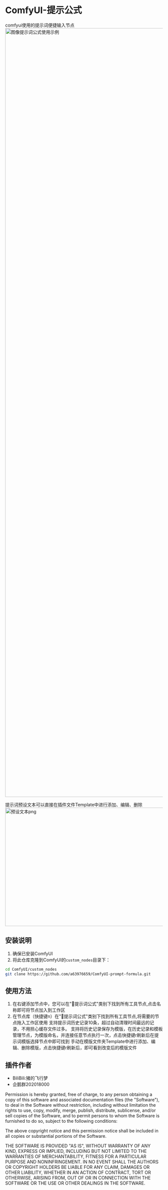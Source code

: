 # ComfyUI-提示公式
comfyui使用的提示词便捷输入节点
<img width="4958" height="2452" alt="图像提示词公式使用示例" src="https://github.com/user-attachments/assets/5883d566-10c8-40a9-b628-f72c08bae277" />

提示词预设文本可以直接在插件文件Template中进行添加、编辑、删除
<img width="1110" height="378" alt="预设文本png" src="https://github.com/user-attachments/assets/4261ffe3-eb60-4135-8377-321de0e0c815" />
## 安装说明
1. 确保已安装ComfyUI
2. 将此仓库克隆到ComfyUI的`custom_nodes`目录下：
```bash
cd ComfyUI/custom_nodes
git clone https://github.com/a63976659/ComfyUI-prompt-formula.git
```
## 使用方法
1. 在右键添加节点中，您可以在"📃提示词公式"类别下找到所有工具节点,点击名称即可将节点加入到工作区
2. 在节点库（快捷键n）在"📃提示词公式"类别下找到所有工具节点,将需要的节点拖入工作区使用
支持提示词历史记录10条，超过自动清理时间最远的记录，不用担心缓存文件过多。
支持将历史记录保存为模版，在历史记录和模板管理节点，为模版命名，并连接任意节点执行一次，点击快捷键r刷新后在提示词模版选择节点中即可找到
手动在模版文件夹Template中进行添加、编辑、删除模版，点击快捷键r刷新后，即可看到改变后的模版文件

## 插件作者
- BiliBili:猪的飞行梦
- 企鹅群202018000


Permission is hereby granted, free of charge, to any person obtaining
a copy of this software and associated documentation files (the
"Software"), to deal in the Software without restriction, including
without limitation the rights to use, copy, modify, merge, publish,
distribute, sublicense, and/or sell copies of the Software, and to
permit persons to whom the Software is furnished to do so, subject to
the following conditions:

The above copyright notice and this permission notice shall be
included in all copies or substantial portions of the Software.

THE SOFTWARE IS PROVIDED "AS IS", WITHOUT WARRANTY OF ANY KIND,
EXPRESS OR IMPLIED, INCLUDING BUT NOT LIMITED TO THE WARRANTIES OF
MERCHANTABILITY, FITNESS FOR A PARTICULAR PURPOSE AND
NONINFRINGEMENT. IN NO EVENT SHALL THE AUTHORS OR COPYRIGHT HOLDERS BE
LIABLE FOR ANY CLAIM, DAMAGES OR OTHER LIABILITY, WHETHER IN AN ACTION
OF CONTRACT, TORT OR OTHERWISE, ARISING FROM, OUT OF OR IN CONNECTION
WITH THE SOFTWARE OR THE USE OR OTHER DEALINGS IN THE SOFTWARE.
